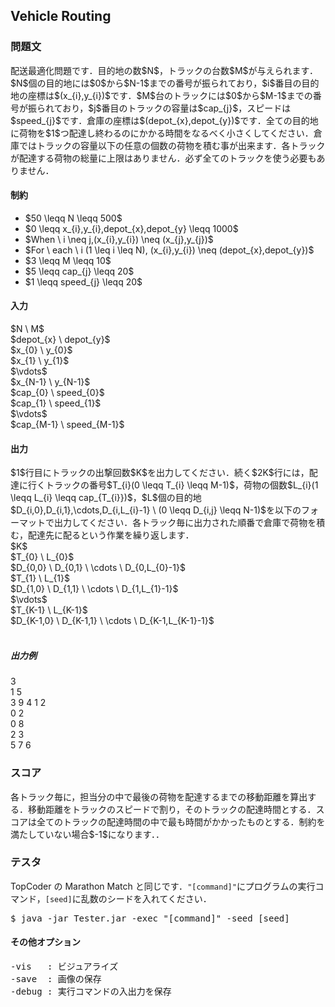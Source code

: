 <h2>Vehicle Routing</h2>

<h3>問題文</h3>
配送最適化問題です．目的地の数$N$，トラックの台数$M$が与えられます．$N$個の目的地には$0$から$N-1$までの番号が振られており，$i$番目の目的地の座標は$(x_{i},y_{i})$です．$M$台のトラックには$0$から$M-1$までの番号が振られており，$j$番目のトラックの容量は$cap_{j}$，スピードは$speed_{j}$です．倉庫の座標は$(depot_{x},depot_{y})$です．全ての目的地に荷物を$1$つ配達し終わるのにかかる時間をなるべく小さくしてください．倉庫ではトラックの容量以下の任意の個数の荷物を積む事が出来ます．各トラックが配達する荷物の総量に上限はありません．必ず全てのトラックを使う必要もありません．

<h4>制約</h4>
<ul>
<li>$50 \leqq N \leqq 500$</li>
<li>$0 \leqq x_{i},y_{i},depot_{x},depot_{y} \leqq 1000$</li>
<li>$When \ i \neq j,(x_{i},y_{i}) \neq (x_{j},y_{j})$</li>
<li>$For \ each \ i (1 \leq i \leq N), (x_{i},y_{i}) \neq (depot_{x},depot_{y})$</li>
<li>$3 \leqq M \leqq 10$</li>
<li>$5 \leqq cap_{j} \leqq 20$</li>
<li>$1 \leqq speed_{j} \leqq 20$</li>
</ul>

<h4>入力</h4>
<div class = "iodata">
$N \ M$<br>
$depot_{x} \ depot_{y}$<br>
$x_{0} \ y_{0}$<br>
$x_{1} \ y_{1}$<br>
$\vdots$<br>
$x_{N-1} \ y_{N-1}$<br>
$cap_{0} \ speed_{0}$<br>
$cap_{1} \ speed_{1}$<br>
$\vdots$<br>
$cap_{M-1} \ speed_{M-1}$<br>
</div>

<h4>出力</h4>
$1$行目にトラックの出撃回数$K$を出力してください．続く$2K$行には，配達に行くトラックの番号$T_{i}(0 \leqq T_{i} \leqq M-1)$，荷物の個数$L_{i}(1 \leqq L_{i} \leqq cap_{T_{i}})$，$L$個の目的地$D_{i,0},D_{i,1},\cdots,D_{i,L_{i}-1} \ (0 \leqq D_{i,j} \leqq N-1)$を以下のフォーマットで出力してください．各トラック毎に出力された順番で倉庫で荷物を積む，配達先に配るという作業を繰り返します．

<div class = "iodata">
$K$<br>
$T_{0} \ L_{0}$<br>
$D_{0,0} \ D_{0,1} \ \cdots \ D_{0,L_{0}-1}$<br>
$T_{1} \ L_{1}$<br>
$D_{1,0} \ D_{1,1} \ \cdots \ D_{1,L_{1}-1}$<br>
$\vdots$<br>
$T_{K-1} \ L_{K-1}$<br>
$D_{K-1,0} \ D_{K-1,1} \ \cdots \ D_{K-1,L_{K-1}-1}$<br>
</div>
<br>

<h5>出力例</h5>
<div class = "iodata">
3<br>
1 5<br>
3 9 4 1 2<br>
0 2<br>
0 8<br>
2 3<br>
5 7 6<br>
</div>

<h3>スコア</h3>
各トラック毎に，担当分の中で最後の荷物を配達するまでの移動距離を算出する．移動距離をトラックのスピードで割り，そのトラックの配達時間とする．スコアは全てのトラックの配達時間の中で最も時間がかかったものとする．制約を満たしていない場合$-1$になります．．

<h3>テスタ</h3>
TopCoder の Marathon Match と同じです．<code>"[command]"</code>にプログラムの実行コマンド，<code>[seed]</code>に乱数のシードを入れてください．
<div class = "iodata">
<pre>
$ java -jar Tester.jar -exec "[command]" -seed [seed]
</pre>
</div>

<h4>その他オプション</h4>
<pre>
-vis   : ビジュアライズ
-save  : 画像の保存
-debug : 実行コマンドの入出力を保存
</pre>
